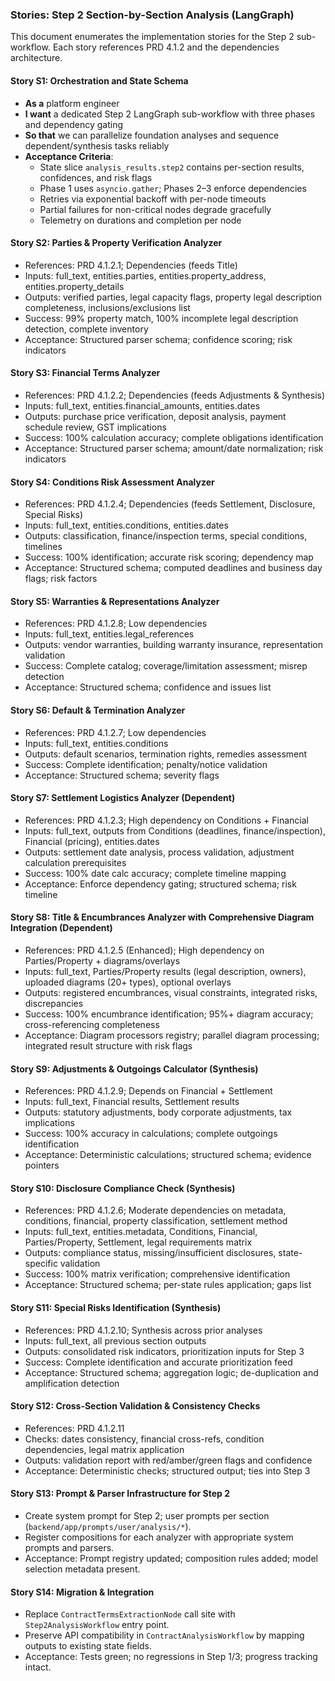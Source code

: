 ### Stories: Step 2 Section-by-Section Analysis (LangGraph)

This document enumerates the implementation stories for the Step 2 sub-workflow. Each story references PRD 4.1.2 and the dependencies architecture.

#### Story S1: Orchestration and State Schema
- **As a** platform engineer
- **I want** a dedicated Step 2 LangGraph sub-workflow with three phases and dependency gating
- **So that** we can parallelize foundation analyses and sequence dependent/synthesis tasks reliably
- **Acceptance Criteria**:
  - State slice `analysis_results.step2` contains per-section results, confidences, and risk flags
  - Phase 1 uses `asyncio.gather`; Phases 2–3 enforce dependencies
  - Retries via exponential backoff with per-node timeouts
  - Partial failures for non-critical nodes degrade gracefully
  - Telemetry on durations and completion per node

#### Story S2: Parties & Property Verification Analyzer
- References: PRD 4.1.2.1; Dependencies (feeds Title)
- Inputs: full_text, entities.parties, entities.property_address, entities.property_details
- Outputs: verified parties, legal capacity flags, property legal description completeness, inclusions/exclusions list
- Success: 99% property match, 100% incomplete legal description detection, complete inventory
- Acceptance: Structured parser schema; confidence scoring; risk indicators

#### Story S3: Financial Terms Analyzer
- References: PRD 4.1.2.2; Dependencies (feeds Adjustments & Synthesis)
- Inputs: full_text, entities.financial_amounts, entities.dates
- Outputs: purchase price verification, deposit analysis, payment schedule review, GST implications
- Success: 100% calculation accuracy; complete obligations identification
- Acceptance: Structured parser schema; amount/date normalization; risk indicators

#### Story S4: Conditions Risk Assessment Analyzer
- References: PRD 4.1.2.4; Dependencies (feeds Settlement, Disclosure, Special Risks)
- Inputs: full_text, entities.conditions, entities.dates
- Outputs: classification, finance/inspection terms, special conditions, timelines
- Success: 100% identification; accurate risk scoring; dependency map
- Acceptance: Structured schema; computed deadlines and business day flags; risk factors

#### Story S5: Warranties & Representations Analyzer
- References: PRD 4.1.2.8; Low dependencies
- Inputs: full_text, entities.legal_references
- Outputs: vendor warranties, building warranty insurance, representation validation
- Success: Complete catalog; coverage/limitation assessment; misrep detection
- Acceptance: Structured schema; confidence and issues list

#### Story S6: Default & Termination Analyzer
- References: PRD 4.1.2.7; Low dependencies
- Inputs: full_text, entities.conditions
- Outputs: default scenarios, termination rights, remedies assessment
- Success: Complete identification; penalty/notice validation
- Acceptance: Structured schema; severity flags

#### Story S7: Settlement Logistics Analyzer (Dependent)
- References: PRD 4.1.2.3; High dependency on Conditions + Financial
- Inputs: full_text, outputs from Conditions (deadlines, finance/inspection), Financial (pricing), entities.dates
- Outputs: settlement date analysis, process validation, adjustment calculation prerequisites
- Success: 100% date calc accuracy; complete timeline mapping
- Acceptance: Enforce dependency gating; structured schema; risk timeline

#### Story S8: Title & Encumbrances Analyzer with Comprehensive Diagram Integration (Dependent)
- References: PRD 4.1.2.5 (Enhanced); High dependency on Parties/Property + diagrams/overlays
- Inputs: full_text, Parties/Property results (legal description, owners), uploaded diagrams (20+ types), optional overlays
- Outputs: registered encumbrances, visual constraints, integrated risks, discrepancies
- Success: 100% encumbrance identification; 95%+ diagram accuracy; cross-referencing completeness
- Acceptance: Diagram processors registry; parallel diagram processing; integrated result structure with risk flags

#### Story S9: Adjustments & Outgoings Calculator (Synthesis)
- References: PRD 4.1.2.9; Depends on Financial + Settlement
- Inputs: full_text, Financial results, Settlement results
- Outputs: statutory adjustments, body corporate adjustments, tax implications
- Success: 100% accuracy in calculations; complete outgoings identification
- Acceptance: Deterministic calculations; structured schema; evidence pointers

#### Story S10: Disclosure Compliance Check (Synthesis)
- References: PRD 4.1.2.6; Moderate dependencies on metadata, conditions, financial, property classification, settlement method
- Inputs: full_text, entities.metadata, Conditions, Financial, Parties/Property, Settlement, legal requirements matrix
- Outputs: compliance status, missing/insufficient disclosures, state-specific validation
- Success: 100% matrix verification; comprehensive identification
- Acceptance: Structured schema; per-state rules application; gaps list

#### Story S11: Special Risks Identification (Synthesis)
- References: PRD 4.1.2.10; Synthesis across prior analyses
- Inputs: full_text, all previous section outputs
- Outputs: consolidated risk indicators, prioritization inputs for Step 3
- Success: Complete identification and accurate prioritization feed
- Acceptance: Structured schema; aggregation logic; de-duplication and amplification detection

#### Story S12: Cross-Section Validation & Consistency Checks
- References: PRD 4.1.2.11
- Checks: dates consistency, financial cross-refs, condition dependencies, legal matrix application
- Outputs: validation report with red/amber/green flags and confidence
- Acceptance: Deterministic checks; structured output; ties into Step 3

#### Story S13: Prompt & Parser Infrastructure for Step 2
- Create system prompt for Step 2; user prompts per section (`backend/app/prompts/user/analysis/*`).
- Register compositions for each analyzer with appropriate system prompts and parsers.
- Acceptance: Prompt registry updated; composition rules added; model selection metadata present.

#### Story S14: Migration & Integration
- Replace `ContractTermsExtractionNode` call site with `Step2AnalysisWorkflow` entry point.
- Preserve API compatibility in `ContractAnalysisWorkflow` by mapping outputs to existing state fields.
- Acceptance: Tests green; no regressions in Step 1/3; progress tracking intact.
